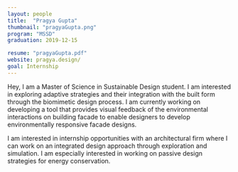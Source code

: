```yaml
---
layout: people
title:  "Pragya Gupta"
thumbnail: "pragyaGupta.png"
program: "MSSD"
graduation: 2019-12-15

resume: "pragyaGupta.pdf"
website: pragya.design/
goal: Internship
---
```


Hey, I am a Master of Science in Sustainable Design student. I am interested in exploring adaptive strategies and their integration with the built form through the biomimetic design process. I am currently working on developing a tool that provides visual feedback of the environmental interactions on building facade to enable designers to develop environmentally responsive facade designs.

I am interested in internship opportunities with an architectural firm where I can work on an integrated design approach through exploration and simulation. I am especially interested in working on passive design strategies for energy conservation.
